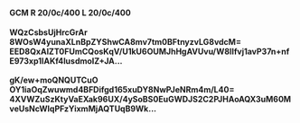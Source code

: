 #### GCM R 20/0c/400 L 20/0c/400
**WQzCsbsUjHrcGrAr**<br/>**8WOsW4yunaXLnBpZYShwCA8mv7tm0BFtnyzvLG8vdcM=**<br/>**EED8QxAIZT0FUmCQosKqV/U1kU6OUMJhHgAVUvu/W8IIfvj1avP37n+nfE973xp1IAKf4IusdmoIZ+JA...**<br/><br/>
**gK/ew+moQNQUTCuO**<br/>**OY1iaOqZwuwmd4BFDifgd165xuDY8NwPJeNRm4m/L40=**<br/>**4XVWZuSzKtyVaEXak96UX/4ySoBS0EuGWDJS2C2PJHAoAQX3uM60MveUsNcWlqPFzYixmMjAQTUqB9Wk...**